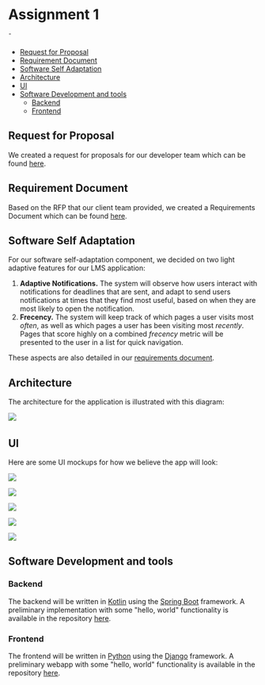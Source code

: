 Assignment 1
============

̄<!-- TOC -->
* [Request for Proposal](#request-for-proposal)
* [Requirement Document](#requirement-document)
* [Software Self Adaptation](#software-self-adaptation)
* [Architecture](#architecture-mental-model)
* [UI](#ui)
* [Software Development and tools](#software-development-and-tools)
  * [Backend](#backend)
  * [Frontend](#frontend)
<!-- TOC -->

## Request for Proposal

We created a request for proposals for our developer team which can be found [here](as-clients/rfp.md).

## Requirement Document

Based on the RFP that our client team provided, we created a Requirements Document which can be found
[here](as-developers/rd.md).

## Software Self Adaptation

For our software self-adaptation component, we decided on two light adaptive features for our LMS application:

1. **Adaptive Notifications.** The system will observe how users interact with notifications for deadlines that are sent,
and adapt to send users notifications at times that they find most useful, based on when they are most likely to open
the notification.
2. **Frecency.** The system will keep track of which pages a user visits most *often*, as well as which pages a user has
been visiting most *recently*. Pages that score highly on a combined *frecency* metric will be presented to the user in
a list for quick navigation.

These aspects are also detailed in our [requirements document](as-developers/rd.md).

## Architecture

The architecture for the application is illustrated with this diagram:

̄![](as-developers/images/architecture.png)

## UI

Here are some UI mockups for how we believe the app will look:

![](as-developers/images/mockups/homepage.png)

![](as-developers/images/mockups/coursecontent.png)

![](as-developers/images/mockups/coursepage.png)

![](as-developers/images/mockups/gradedetails.png)

![](as-developers/images/mockups/gradesoverview.png)

## Software Development and tools

### Backend

The backend will be written in [Kotlin](https://kotlinlang.org) using the
[Spring Boot](https://spring.io/projects/spring-boot) framework. A preliminary implementation with some "hello, world"
functionality is available in the repository [here](as-developers/backend).

### Frontend

The frontend will be written in [Python](https://www.python.org) using the [Django](https://www.djangoproject.com)
framework. A preliminary webapp with some "hello, world" functionality is available in the repository
[here](as-developers/frontend).
